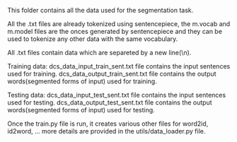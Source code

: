 This folder contains all the data used for the segmentation task.

All the .txt files are already tokenized using sentencepiece, the m.vocab and m.model files are the onces generated by sentencepiece and they can be used to tokenize any other data with the same vocabulary.

All .txt files contain data which are separeted by a new line(\n).

Training data:
dcs_data_input_train_sent.txt file contains the input sentences used for training.
dcs_data_output_train_sent.txt file contains the output words(segmented forms of input) used for training.

Testing data:
dcs_data_input_test_sent.txt file contains the input sentences used for testing.
dcs_data_output_test_sent.txt file contains the output words(segmented forms of input) used for testing.


Once the train.py file is run, it creates various other files for word2id, id2word, ... more details are provided in the utils/data_loader.py file.
